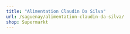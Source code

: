 ```yaml
---
title: "Alimentation Claudin Da Silva"
url: /saguenay/alimentation-claudin-da-silva/
shop: Supermarkt
---
```

